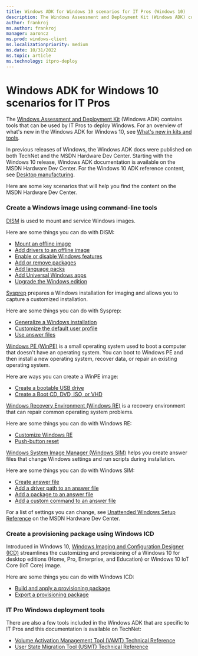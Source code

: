 ```yaml
---
title: Windows ADK for Windows 10 scenarios for IT Pros (Windows 10)
description: The Windows Assessment and Deployment Kit (Windows ADK) contains tools that can be used by IT Pros to deploy Windows.
author: frankroj
ms.author: frankroj
manager: aaroncz
ms.prod: windows-client
ms.localizationpriority: medium
ms.date: 10/31/2022
ms.topic: article
ms.technology: itpro-deploy
---
```


# Windows ADK for Windows 10 scenarios for IT Pros

The [Windows Assessment and Deployment Kit](/windows-hardware/get-started/adk-install) (Windows ADK) contains tools that can be used by IT Pros to deploy Windows. For an overview of what's new in the Windows ADK for Windows 10, see [What's new in kits and tools](/windows-hardware/get-started/what-s-new-in-kits-and-tools).

In previous releases of Windows, the Windows ADK docs were published on both TechNet and the MSDN Hardware Dev Center. Starting with the Windows 10 release, Windows ADK documentation is available on the MSDN Hardware Dev Center. For the Windows 10 ADK reference content, see [Desktop manufacturing](/windows-hardware/manufacture/desktop/).

Here are some key scenarios that will help you find the content on the MSDN Hardware Dev Center.

### Create a Windows image using command-line tools

[DISM](/windows-hardware/manufacture/desktop/dism---deployment-image-servicing-and-management-technical-reference-for-windows) is used to mount and service Windows images.

Here are some things you can do with DISM:

-   [Mount an offline image](/windows-hardware/manufacture/desktop/mount-and-modify-a-windows-image-using-dism)
-   [Add drivers to an offline image](/windows-hardware/manufacture/desktop/add-and-remove-drivers-to-an-offline-windows-image)
-   [Enable or disable Windows features](/windows-hardware/manufacture/desktop/enable-or-disable-windows-features-using-dism)
-   [Add or remove packages](/windows-hardware/manufacture/desktop/add-or-remove-packages-offline-using-dism)
-   [Add language packs](/windows-hardware/manufacture/desktop/add-language-packs-to-windows)
-   [Add Universal Windows apps](/windows-hardware/manufacture/desktop/preinstall-apps-using-dism)
-   [Upgrade the Windows edition](/windows-hardware/manufacture/desktop/change-the-windows-image-to-a-higher-edition-using-dism)

[Sysprep](/windows-hardware/manufacture/desktop/sysprep--system-preparation--overview) prepares a Windows installation for imaging and allows you to capture a customized installation.

Here are some things you can do with Sysprep:

-   [Generalize a Windows installation](/windows-hardware/manufacture/desktop/sysprep--generalize--a-windows-installation)
-   [Customize the default user profile](/windows-hardware/manufacture/desktop/customize-the-default-user-profile-by-using-copyprofile)
-   [Use answer files](/windows-hardware/manufacture/desktop/use-answer-files-with-sysprep)

[Windows PE (WinPE)](/windows-hardware/manufacture/desktop/winpe-intro) is a small operating system used to boot a computer that doesn't have an operating system. You can boot to Windows PE and then install a new operating system, recover data, or repair an existing operating system.

Here are ways you can create a WinPE image:

-   [Create a bootable USB drive](/windows-hardware/manufacture/desktop/winpe-create-usb-bootable-drive)
-   [Create a Boot CD, DVD, ISO, or VHD](/windows-hardware/manufacture/desktop/winpe-create-usb-bootable-drive)

[Windows Recovery Environment (Windows RE)](/windows-hardware/manufacture/desktop/windows-recovery-environment--windows-re--technical-reference) is a recovery environment that can repair common operating system problems.

Here are some things you can do with Windows RE:

-   [Customize Windows RE](/windows-hardware/manufacture/desktop/customize-windows-re)
-   [Push-button reset](/windows-hardware/manufacture/desktop/push-button-reset-overview)

[Windows System Image Manager (Windows SIM)](/windows-hardware/customize/desktop/wsim/windows-system-image-manager-technical-reference) helps you create answer files that change Windows settings and run scripts during installation.

Here are some things you can do with Windows SIM:

-   [Create answer file](/windows-hardware/customize/desktop/wsim/create-or-open-an-answer-file)
-   [Add a driver path to an answer file](/windows-hardware/customize/desktop/wsim/add-a-device-driver-path-to-an-answer-file)
-   [Add a package to an answer file](/windows-hardware/customize/desktop/wsim/add-a-package-to-an-answer-file)
-   [Add a custom command to an answer file](/windows-hardware/customize/desktop/wsim/add-a-custom-command-to-an-answer-file)

For a list of settings you can change, see [Unattended Windows Setup Reference](/windows-hardware/customize/desktop/unattend/) on the MSDN Hardware Dev Center.

### Create a provisioning package using Windows ICD

Introduced in Windows 10, [Windows Imaging and Configuration Designer (ICD)](/windows/configuration/provisioning-packages/provisioning-install-icd) streamlines the customizing and provisioning of a Windows 10 for desktop editions (Home, Pro, Enterprise, and Education) or Windows 10 IoT Core (IoT Core) image.

Here are some things you can do with Windows ICD:

-   [Build and apply a provisioning package](/windows/configuration/provisioning-packages/provisioning-create-package)
-   [Export a provisioning package](/windows/configuration/provisioning-packages/provisioning-create-package)

### IT Pro Windows deployment tools

There are also a few tools included in the Windows ADK that are specific to IT Pros and this documentation is available on TechNet:

-   [Volume Activation Management Tool (VAMT) Technical Reference](volume-activation/volume-activation-management-tool.md)
-   [User State Migration Tool (USMT) Technical Reference](usmt/usmt-technical-reference.md)
